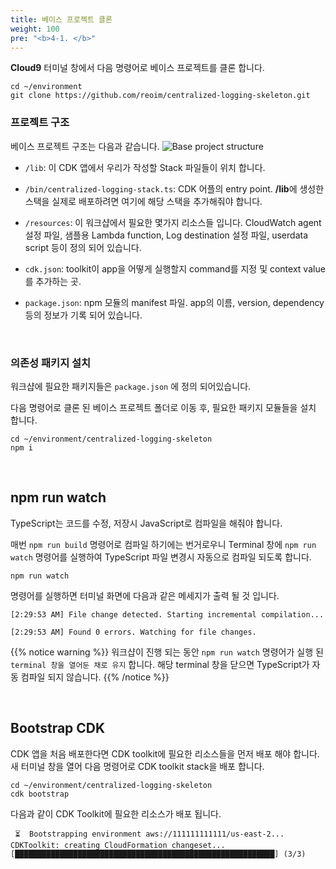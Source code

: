 ```yaml
---
title: 베이스 프로젝트 클론
weight: 100
pre: "<b>4-1. </b>"
---
```


**Cloud9** 터미널 창에서 다음 명령어로 베이스 프로젝트를 클론 합니다.

```
cd ~/environment
git clone https://github.com/reoim/centralized-logging-skeleton.git
```

### 프로젝트 구조
베이스 프로젝트 구조는 다음과 같습니다.
![Base project structure](/images/workshop1/structure.png)

* `/lib`: 이 CDK 앱에서 우리가 작성할 Stack 파일들이 위치 합니다.

* `/bin/centralized-logging-stack.ts`:  CDK 어플의 entry point. **/lib**에 생성한 스택을 실제로 배포하려면 여기에 해당 스택을 추가해줘야 합니다.

* `/resources`: 이 워크샵에서 필요한 몇가지 리소스들 입니다. CloudWatch agent 설정 파일, 샘플용 Lambda function, Log destination 설정 파일, userdata script 등이 정의 되어 있습니다.

* `cdk.json`: toolkit이 app을 어떻게 실행할지 command를 지정 및 context value를 추가하는 곳. 

* `package.json`: npm 모듈의 manifest 파일. app의 이름, version, dependency 등의 정보가 기록 되어 있습니다.

&nbsp;

### 의존성 패키지 설치
워크샵에 필요한 패키지들은 `package.json` 에 정의 되어있습니다.

다음 명령어로 클론 된 베이스 프로젝트 폴더로 이동 후, 필요한 패키지 모듈들을 설치 합니다.

```
cd ~/environment/centralized-logging-skeleton
npm i
```

&nbsp;
## npm run watch
TypeScript는 코드를 수정, 저장시 JavaScript로 컴파일을 해줘야 합니다. 

매번 `npm run build` 명령어로 컴파일 하기에는 번거로우니 Terminal 창에 `npm run watch` 명령어를 실행하여 TypeScript 파일 변경시 자동으로 컴파일 되도록 합니다.
```
npm run watch
```

명령어를 실행하면 터미널 화면에 다음과 같은 메세지가 출력 될 것 입니다.
```terminal
[2:29:53 AM] File change detected. Starting incremental compilation...

[2:29:53 AM] Found 0 errors. Watching for file changes.
``` 

{{% notice warning %}}
워크샵이 진행 되는 동안 `npm run watch` 명령어가 실행 된 `terminal 창을 열어둔 채로 유지` 합니다. 해당 terminal 창을 닫으면 TypeScript가 자동 컴파일 되지 않습니다.
{{% /notice %}}


&nbsp;
## Bootstrap CDK
CDK 앱을 처음 배포한다면 CDK toolkit에 필요한 리소스들을 먼저 배포 해야 합니다. 새 터미널 창을 열어 다음 명령어로 CDK toolkit stack을 배포 합니다.
```
cd ~/environment/centralized-logging-skeleton
cdk bootstrap
```

다음과 같이 CDK Toolkit에 필요한 리소스가 배포 됩니다.
```term
 ⏳  Bootstrapping environment aws://111111111111/us-east-2...
CDKToolkit: creating CloudFormation changeset...
[██████████████████████████████████████████████████████████] (3/3)
```